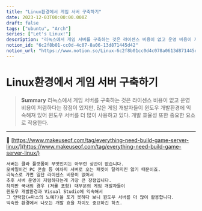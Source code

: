 ```yaml
---
title: "Linux환경에서 게임 서버 구축하기"
date: 2023-12-03T00:00:00.000Z
draft: false
tags: ["ubuntu", "Arch"]
series: ["Let's Linux!"]
description: "리눅스에서 게임 서버를 구축하는 것은 라이센스 비용이 없고 운영 비용이 저렴하다는 장점이 있지만, 많은 게임 개발자들이 윈도우 개발환경에 익숙해져 있어 윈도우 서버를 더 많이 사용하고 있다. 개발 효율성 또한 중요한 요소로 작용한다."
notion_id: "6c2f8b01-cc0d-4c07-8a06-13d871445d42"
notion_url: "https://www.notion.so/Linux-6c2f8b01cc0d4c078a0613d871445d42"
---
```


# Linux환경에서 게임 서버 구축하기

> **Summary**
> 리눅스에서 게임 서버를 구축하는 것은 라이센스 비용이 없고 운영 비용이 저렴하다는 장점이 있지만, 많은 게임 개발자들이 윈도우 개발환경에 익숙해져 있어 윈도우 서버를 더 많이 사용하고 있다. 개발 효율성 또한 중요한 요소로 작용한다.

---

🔗 [https://www.makeuseof.com/tag/everything-need-build-game-server-linux/](https://www.makeuseof.com/tag/everything-need-build-game-server-linux/)

```latex
서버는 클라 플랫폼이 무엇인지는 아무런 상관이 없습니다.
모바일이건 PC 콘솔 등 어차피 서버로 오는 패킷이 달라지진 않기 때문이죠.
리눅스로 가면 일단 라이센스 비용이 없어서
추후 서버 운영이 저렴하다는게 가장 큰 장점입니다.
하지만 국내의 경우 (저를 포함) 대부분의 게임 개발자들이
윈도우 개발환경과 Visual Studio에 익숙해서
그 안락함(=마소의 노예?)을 포기 못하다 보니 윈도우 서버를 더 많이 활용합니다.
익숙한 환경에서 나오는 개발 효율 차이도 중요하긴 하죠.
```

